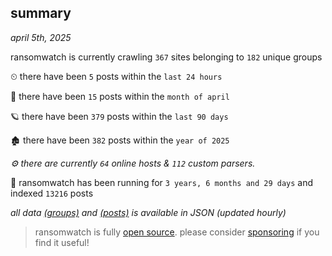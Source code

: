 
## summary
_april 5th, 2025_

ransomwatch is currently crawling `367` sites belonging to `182` unique groups

⏲ there have been `5` posts within the `last 24 hours`

🦈 there have been `15` posts within the `month of april`

🪐 there have been `379` posts within the `last 90 days`

🏚 there have been `382` posts within the `year of 2025`

_⚙️ there are currently `64` online hosts & `112` custom parsers._

🦕 ransomwatch has been running for `3 years, 6 months and 29 days` and indexed `13216` posts

_all data  [(groups)](http://https://dataleak.hopeless99.top//groups) and [(posts)](http://https://dataleak.hopeless99.top//posts) is available in JSON (updated hourly)_

> ransomwatch is fully [open source](https://github.com/joshhighet/ransomwatch#ransomwatch--). please consider [sponsoring](https://github.com/sponsors/joshhighet) if you find it useful!
